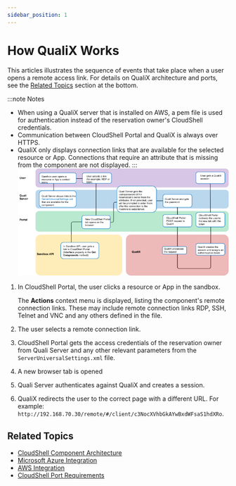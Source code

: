 ```yaml
---
sidebar_position: 1
---
```


# How QualiX Works

This articles illustrates the sequence of events that take place when a user opens a remote access link. For details on QualiX architecture and ports, see the [Related Topics](#related-topics) section at the bottom.

:::note Notes
- When using a QualiX server that is installed on AWS, a pem file is used for authentication instead of the reservation owner's CloudShell credentials.
- Communication between CloudShell Portal and QualiX is always over HTTPS.
- QualiX only displays connection links that are available for the selected resource or App. Connections that require an attribute that is missing from the component are not displayed.
:::
![](/Images/QualiX/QualixFlowDiagram_760x386.png)

1. In CloudShell Portal, the user clicks a resource or App in the sandbox.
    
    The **Actions** context menu is displayed, listing the component's remote connection links. These may include remote connection links RDP, SSH, Telnet and VNC and any others defined in the file.
    
2. The user selects a remote connection link.
3. CloudShell Portal gets the access credentials of the reservation owner from Quali Server and any other relevant parameters from the `ServerUniversalSettings.xml` file.
4. A new browser tab is opened
5. Quali Server authenticates against QualiX and creates a session.
6. QualiX redirects the user to the correct page with a different URL. For example: `http://192.168.70.30/remote/#/client/c3NocXVhbGkAYwBxdWFsaS1hdXRo`.

## Related Topics

- [CloudShell Component Architecture](../../cs-system-requirements/cs-component-architechture.md)
- [Microsoft Azure Integration](../../../admin/supported-cloud-providers-in-cloudshell/public-cloud-provider-support-in-cloudshell/microsoft-azure-integration-and-configuration/microsoft-azure-integration/index.md)
- [AWS Integration](../../../admin/supported-cloud-providers-in-cloudshell/public-cloud-provider-support-in-cloudshell/aws-integration-and-configuration/aws-integration/index.md)
- [CloudShell Port Requirements](../../cs-system-requirements/cs-port-requirements.md)